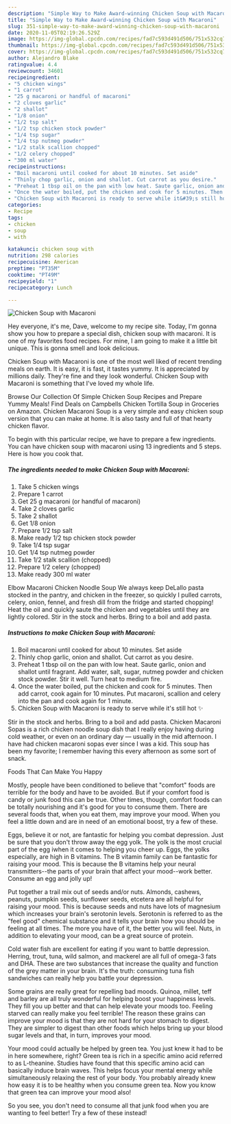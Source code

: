 ```yaml
---
description: "Simple Way to Make Award-winning Chicken Soup with Macaroni"
title: "Simple Way to Make Award-winning Chicken Soup with Macaroni"
slug: 351-simple-way-to-make-award-winning-chicken-soup-with-macaroni
date: 2020-11-05T02:19:26.529Z
image: https://img-global.cpcdn.com/recipes/fad7c593d491d506/751x532cq70/chicken-soup-with-macaroni-recipe-main-photo.jpg
thumbnail: https://img-global.cpcdn.com/recipes/fad7c593d491d506/751x532cq70/chicken-soup-with-macaroni-recipe-main-photo.jpg
cover: https://img-global.cpcdn.com/recipes/fad7c593d491d506/751x532cq70/chicken-soup-with-macaroni-recipe-main-photo.jpg
author: Alejandro Blake
ratingvalue: 4.4
reviewcount: 34601
recipeingredient:
- "5 chicken wings"
- "1 carrot"
- "25 g macaroni or handful of macaroni"
- "2 cloves garlic"
- "2 shallot"
- "1/8 onion"
- "1/2 tsp salt"
- "1/2 tsp chicken stock powder"
- "1/4 tsp sugar"
- "1/4 tsp nutmeg powder"
- "1/2 stalk scallion chopped"
- "1/2 celery chopped"
- "300 ml water"
recipeinstructions:
- "Boil macaroni until cooked for about 10 minutes. Set aside"
- "Thinly chop garlic, onion and shallot. Cut carrot as you desire."
- "Preheat 1 tbsp oil on the pan with low heat. Saute garlic, onion and shallot until fragrant. Add water, salt, sugar, nutmeg powder and chicken stock powder. Stir it well. Turn heat to medium fire."
- "Once the water boiled, put the chicken and cook for 5 minutes. Then add carrot, cook again for 10 minutes. Put macaroni, scallion and celery into the pan and cook again for 1 minute."
- "Chicken Soup with Macaroni is ready to serve while it&#39;s still hot ✨"
categories:
- Recipe
tags:
- chicken
- soup
- with

katakunci: chicken soup with 
nutrition: 298 calories
recipecuisine: American
preptime: "PT35M"
cooktime: "PT49M"
recipeyield: "1"
recipecategory: Lunch

---
```



![Chicken Soup with Macaroni](https://img-global.cpcdn.com/recipes/fad7c593d491d506/751x532cq70/chicken-soup-with-macaroni-recipe-main-photo.jpg)

Hey everyone, it's me, Dave, welcome to my recipe site. Today, I'm gonna show you how to prepare a special dish, chicken soup with macaroni. It is one of my favorites food recipes. For mine, I am going to make it a little bit unique. This is gonna smell and look delicious.

Chicken Soup with Macaroni is one of the most well liked of recent trending meals on earth. It is easy, it is fast, it tastes yummy. It is appreciated by millions daily. They're fine and they look wonderful. Chicken Soup with Macaroni is something that I've loved my whole life.

Browse Our Collection Of Simple Chicken Soup Recipes and Prepare Yummy Meals! Find Deals on Campbells Chicken Tortilla Soup in Groceries on Amazon. Chicken Macaroni Soup is a very simple and easy chicken soup version that you can make at home. It is also tasty and full of that hearty chicken flavor.


To begin with this particular recipe, we have to prepare a few ingredients. You can have chicken soup with macaroni using 13 ingredients and 5 steps. Here is how you cook that.

<!--inarticleads1-->

##### The ingredients needed to make Chicken Soup with Macaroni:

1. Take 5 chicken wings
1. Prepare 1 carrot
1. Get 25 g macaroni (or handful of macaroni)
1. Take 2 cloves garlic
1. Take 2 shallot
1. Get 1/8 onion
1. Prepare 1/2 tsp salt
1. Make ready 1/2 tsp chicken stock powder
1. Take 1/4 tsp sugar
1. Get 1/4 tsp nutmeg powder
1. Take 1/2 stalk scallion (chopped)
1. Prepare 1/2 celery (chopped)
1. Make ready 300 ml water


Elbow Macaroni Chicken Noodle Soup We always keep DeLallo pasta stocked in the pantry, and chicken in the freezer, so quickly I pulled carrots, celery, onion, fennel, and fresh dill from the fridge and started chopping! Heat the oil and quickly saute the chicken and vegetables until they are lightly colored. Stir in the stock and herbs. Bring to a boil and add pasta. 

<!--inarticleads2-->

##### Instructions to make Chicken Soup with Macaroni:

1. Boil macaroni until cooked for about 10 minutes. Set aside
1. Thinly chop garlic, onion and shallot. Cut carrot as you desire.
1. Preheat 1 tbsp oil on the pan with low heat. Saute garlic, onion and shallot until fragrant. Add water, salt, sugar, nutmeg powder and chicken stock powder. Stir it well. Turn heat to medium fire.
1. Once the water boiled, put the chicken and cook for 5 minutes. Then add carrot, cook again for 10 minutes. Put macaroni, scallion and celery into the pan and cook again for 1 minute.
1. Chicken Soup with Macaroni is ready to serve while it&#39;s still hot ✨


Stir in the stock and herbs. Bring to a boil and add pasta. Chicken Macaroni Sopas is a rich chicken noodle soup dish that I really enjoy having during cold weather, or even on an ordinary day — usually in the mid afternoon. I have had chicken macaroni sopas ever since I was a kid. This soup has been my favorite; I remember having this every afternoon as some sort of snack. 

Foods That Can Make You Happy


Mostly, people have been conditioned to believe that "comfort" foods are terrible for the body and have to be avoided. But if your comfort food is candy or junk food this can be true. Other times, though, comfort foods can be totally nourishing and it's good for you to consume them. There are several foods that, when you eat them, may improve your mood. When you feel a little down and are in need of an emotional boost, try a few of these.

Eggs, believe it or not, are fantastic for helping you combat depression. Just be sure that you don't throw away the egg yolk. The yolk is the most crucial part of the egg iwhen it comes to helping you cheer up. Eggs, the yolks especially, are high in B vitamins. The B vitamin family can be fantastic for raising your mood. This is because the B vitamins help your neural transmitters--the parts of your brain that affect your mood--work better. Consume an egg and jolly up!

Put together a trail mix out of seeds and/or nuts. Almonds, cashews, peanuts, pumpkin seeds, sunflower seeds, etcetera are all helpful for raising your mood. This is because seeds and nuts have lots of magnesium which increases your brain's serotonin levels. Serotonin is referred to as the "feel good" chemical substance and it tells your brain how you should be feeling at all times. The more you have of it, the better you will feel. Nuts, in addition to elevating your mood, can be a great source of protein.

Cold water fish are excellent for eating if you want to battle depression. Herring, trout, tuna, wild salmon, and mackerel are all full of omega-3 fats and DHA. These are two substances that increase the quality and function of the grey matter in your brain. It's the truth: consuming tuna fish sandwiches can really help you battle your depression. 

Some grains are really great for repelling bad moods. Quinoa, millet, teff and barley are all truly wonderful for helping boost your happiness levels. They fill you up better and that can help elevate your moods too. Feeling starved can really make you feel terrible! The reason these grains can improve your mood is that they are not hard for your stomach to digest. They are simpler to digest than other foods which helps bring up your blood sugar levels and that, in turn, improves your mood.

Your mood could actually be helped by green tea. You just knew it had to be in here somewhere, right? Green tea is rich in a specific amino acid referred to as L-theanine. Studies have found that this specific amino acid can basically induce brain waves. This helps focus your mental energy while simultaneously relaxing the rest of your body. You probably already knew how easy it is to be healthy when you consume green tea. Now you know that green tea can improve your mood also!

So you see, you don't need to consume all that junk food when you are wanting to feel better! Try a few of these instead!

